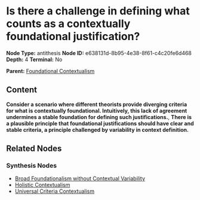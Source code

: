 # Is there a challenge in defining what counts as a contextually foundational justification?

**Node Type:** antithesis
**Node ID:** e638131d-8b95-4e38-8f61-c4c20fe6d468
**Depth:** 4
**Terminal:** No

**Parent:** [Foundational Contextualism](foundational-contextualism-synthesis-94bcc013-aa7c-4349-8f94-3a5166969ace.md)

## Content

**Consider a scenario where different theorists provide diverging criteria for what is contextually foundational. Intuitively, this lack of agreement undermines a stable foundation for defining such justifications.**, **There is a plausible principle that foundational justifications should have clear and stable criteria, a principle challenged by variability in context definition.**

## Related Nodes

### Synthesis Nodes

- [Broad Foundationalism without Contextual Variability](broad-foundationalism-without-contextual-variability-synthesis-c8f1022e-603e-4397-a165-1a3b639c6a08.md)
- [Holistic Contextualism](holistic-contextualism-synthesis-6ffb3f00-9954-45a7-96a9-fc759bcdfe14.md)
- [Universal Criteria Contextualism](universal-criteria-contextualism-synthesis-0e189bfa-6bcb-4962-b279-aa01ebc4a877.md)
